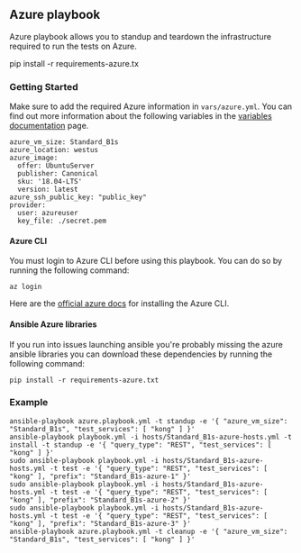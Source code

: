 ## Azure playbook
Azure playbook allows you to standup and teardown the infrastructure required to run the tests on Azure.

pip install -r requirements-azure.tx

### Getting Started
Make sure to add the required Azure information in `vars/azure.yml`. You can find out more information about the following variables in the [variables documentation](/docs/variables.md#azure) page.

```
azure_vm_size: Standard_B1s
azure_location: westus
azure_image:
  offer: UbuntuServer
  publisher: Canonical
  sku: '18.04-LTS'
  version: latest
azure_ssh_public_key: "public_key"
provider:
  user: azureuser
  key_file: ./secret.pem
```

#### Azure CLI
You must login to Azure CLI before using this playbook. You can do so by running the following command:

```
az login
```

Here are the [official azure docs](https://docs.microsoft.com/en-us/cli/azure/install-azure-cli) for installing the Azure CLI.

#### Ansible Azure libraries
If you run into issues launching ansible you're probably missing the azure ansible libraries you can download these dependencies by running the following command:

```
pip install -r requirements-azure.txt
```

### Example
```
ansible-playbook azure.playbook.yml -t standup -e '{ "azure_vm_size": "Standard_B1s", "test_services": [ "kong" ] }'
ansible-playbook playbook.yml -i hosts/Standard_B1s-azure-hosts.yml -t install -t standup -e '{ "query_type": "REST", "test_services": [ "kong" ] }'
sudo ansible-playbook playbook.yml -i hosts/Standard_B1s-azure-hosts.yml -t test -e '{ "query_type": "REST", "test_services": [ "kong" ], "prefix": "Standard_B1s-azure-1" }'
sudo ansible-playbook playbook.yml -i hosts/Standard_B1s-azure-hosts.yml -t test -e '{ "query_type": "REST", "test_services": [ "kong" ], "prefix": "Standard_B1s-azure-2" }'
sudo ansible-playbook playbook.yml -i hosts/Standard_B1s-azure-hosts.yml -t test -e '{ "query_type": "REST", "test_services": [ "kong" ], "prefix": "Standard_B1s-azure-3" }'
ansible-playbook azure.playbook.yml -t cleanup -e '{ "azure_vm_size": "Standard_B1s", "test_services": [ "kong" ] }'
```


